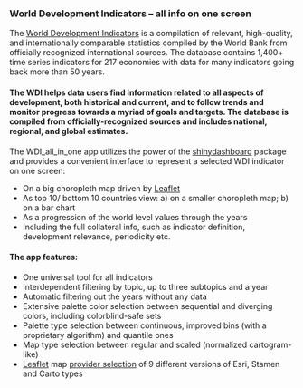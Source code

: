 ### World Development Indicators – all info on one screen

The [World Development Indicators](http://datatopics.worldbank.org/world-development-indicators/) is a compilation of relevant, high-quality, and internationally comparable statistics compiled by the World Bank from officially recognized international sources. The database contains 1,400+ time series indicators for 217 economies with data for many indicators going back more than 50 years.

#### The WDI helps data users find information related to all aspects of development, both historical and current, and to follow trends and monitor progress towards a myriad of goals and targets. The database is compiled from officially-recognized sources and includes national, regional, and global estimates.

The WDI_all_in_one app utilizes the power of the [shinydashboard](http://rstudio.github.io/shinydashboard/index.html) package and provides a convenient interface to represent a selected WDI indicator on one screen:
*	On a big choropleth map driven by [Leaflet](https://rstudio.github.io/leaflet/)
*	As top 10/ bottom 10 countries view: a) on a smaller choropleth map; b) on a bar chart
*	As a progression of the world level values through the years
*	Including the full collateral info, such as indicator definition, development relevance, periodicity etc.

#### The app features:
*	One universal tool for all indicators
* Interdependent filtering by topic, up to three subtopics and a year
*	Automatic filtering out the years without any data
*	Extensive palette color selection between sequential and diverging colors, including colorblind-safe sets
*	Palette type selection between continuous, improved bins (with a proprietary algorithm) and quantile ones
*	Map type selection between regular and scaled (normalized cartogram-like)
*	[Leaflet](https://rstudio.github.io/leaflet/) map [provider selection](http://leaflet-extras.github.io/leaflet-providers/preview/index.html) of 9 different versions of Esri, Stamen and Carto types

